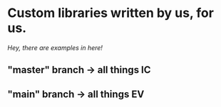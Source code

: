 # Custom libraries written by us, for us.

*Hey, there are examples in here!*

## "master" branch -> all things IC

## "main" branch -> all things EV